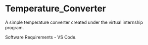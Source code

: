 # Temperature_Converter
A simple temperature converter created under the virtual internship program.

Software Requirements -
VS Code.
